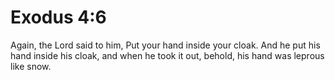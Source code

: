 # Exodus 4:6

Again, the Lord said to him, Put your hand inside your cloak. And he put his hand inside his cloak, and when he took it out, behold, his hand was leprous like snow.
